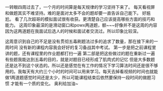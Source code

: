 一转眼四周过去了，一个月的时间算是每天规律的学习坚持下来了。
每天看视屏和做题其实不难坚持。难的是面对太多不会的题却要一直告诉自己能下。
好尴尬。
看了几次超哥的模拟面试很有收获。更清楚自己应该提高哪些方面的技巧和能力。
这周印象最深的是滑动窗口和powx两道题，额~~~好像并不是这周的内容
因为这两道题在我面试后选人的时候和面试者交流过。所以印象比较深。

这周意识到自己的不足是没有贯彻五毒刷题法过多的追求了数量，那在接下来的一周时间
没有新的课程内容我会好好的复习备战其中考试。
第一步是把之前课程里讲的题，还有课程里的作业题都打扫一遍
第二部是把这些做过的题在重新过一遍
有些题我能达到五毒的目的，就是对题目已经形成了肌肉式的记忆
但是大多数题还是达不到这个状态的。所以还是感觉在有工作的情况下学习算法时间还是很不够用的。我每天有大约三个小时的时间可以用来学习。每天去掉看视频的时间也就能做1两道题感觉时间还是太少，所以可能课程结束后依然要保持一段时间的做题习惯
才能有一个质的变化。
奥利给加油~